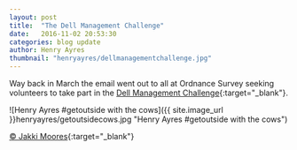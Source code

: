 ```yaml
---
layout: post
title:  "The Dell Management Challenge"
date:   2016-11-02 20:53:30
categories: blog update
author: Henry Ayres
thumbnail: "henryayres/dellmanagementchallenge.jpg"
---
```

Way back in March the email went out to all at Ordnance Survey seeking volunteers to take part in the [Dell Management Challenge](http://www.managementchallenge.co.uk/){:target="_blank"}. 
 




        
![Henry Ayres #getoutside with the cows]({{ site.image_url }}henryayres/getoutsidecows.jpg "Henry Ayres #getoutside with the cows")

[&copy; Jakki Moores](https://www.instagram.com/p/BMETXBNji8b/){:target="_blank"}





